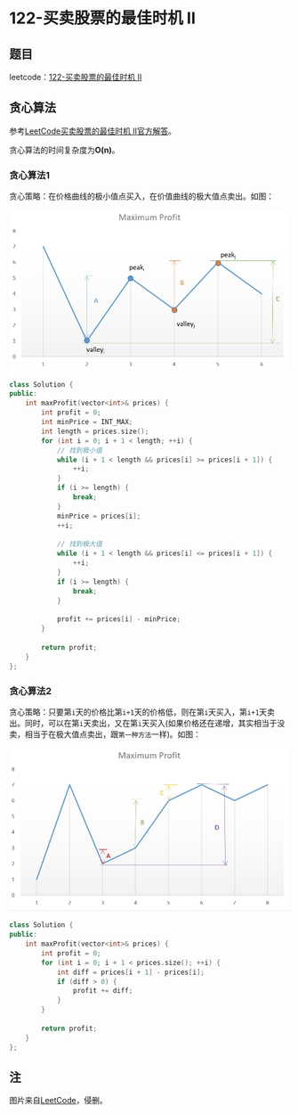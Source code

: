 # 122-买卖股票的最佳时机 II

## 题目

leetcode：[122-买卖股票的最佳时机 II](https://leetcode-cn.com/problems/best-time-to-buy-and-sell-stock-ii/)

## 贪心算法

参考[LeetCode买卖股票的最佳时机 II官方解答](https://leetcode-cn.com/problems/best-time-to-buy-and-sell-stock-ii/solution/)。

贪心算法的时间复杂度为**O(n)**。

### 贪心算法1

贪心策略：在价格曲线的极小值点买入，在价值曲线的极大值点卖出。如图：

![贪心算法1](./greedy1.png)

```c++
class Solution {
public:
    int maxProfit(vector<int>& prices) {
        int profit = 0;
        int minPrice = INT_MAX;
        int length = prices.size();
        for (int i = 0; i + 1 < length; ++i) {
            // 找到极小值
            while (i + 1 < length && prices[i] >= prices[i + 1]) {
                ++i;
            }
            if (i >= length) {
                break;
            }
            minPrice = prices[i];
            ++i;

            // 找到极大值
            while (i + 1 < length && prices[i] <= prices[i + 1]) {
                ++i;
            }
            if (i >= length) {
                break;
            }

            profit += prices[i] - minPrice;
        }

        return profit;
    }
};
```

### 贪心算法2

贪心策略：只要第`i`天的价格比第`i+1`天的价格低，则在第`i`天买入，第`i+1`天卖出。同时，可以在第`i`天卖出，又在第`i`天买入(如果价格还在递增，其实相当于没卖，相当于在极大值点卖出，跟`第一种方法`一样)。如图：

![贪心算法2](./greedy2.png)

```c++
class Solution {
public:
    int maxProfit(vector<int>& prices) {
        int profit = 0;
        for (int i = 0; i + 1 < prices.size(); ++i) {
            int diff = prices[i + 1] - prices[i];
            if (diff > 0) {
                profit += diff;
            }
        }

        return profit;
    }
};
```

## 注

图片来自[LeetCode](https://leetcode-cn.com/problems/best-time-to-buy-and-sell-stock-ii/solution/)，侵删。